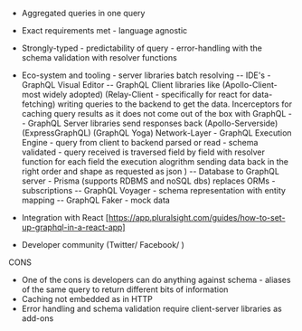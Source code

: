 - Aggregated queries in one query
- Exact requirements met - language agnostic
- Strongly-typed - predictability of query - error-handling with the schema validation with resolver functions
- Eco-system and tooling - server libraries batch resolving
  -- IDE's - GraphQL Visual Editor
  -- GraphQL Client libraries like (Apollo-Client- most widely adopted) (Relay-Client - specifically for react for data-fetching) writing queries to the backend to get the data. Incerceptors for caching query results as it does not come out of the box with GraphQL
  -- GraphQL Server libraries send responses back (Apollo-Serverside) (ExpressGraphQL) (GraphQL Yoga) Network-Layer - GraphQL Execution Engine - query from client to backend parsed or read - schema validated - query received is traversed field by field with resolver function for each field the execution alogrithm sending data back in the right order and shape as requested as json )
  -- Database to GraphQL server - Prisma (supports RDBMS and noSQL dbs) replaces ORMs - subscriptions
  -- GraphQL Voyager - schema representation with entity mapping
  -- GraphQL Faker - mock data

- Integration with React [https://app.pluralsight.com/guides/how-to-set-up-graphql-in-a-react-app]
- Developer community (Twitter/ Facebook/ )

CONS

- One of the cons is developers can do anything against schema - aliases of the same query to return different bits of information
- Caching not embedded as in HTTP
- Error handling and schema validation require client-server libraries as add-ons
